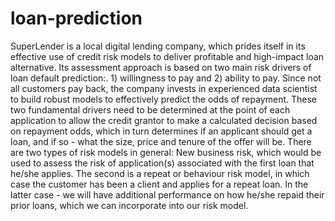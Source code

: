 # loan-prediction
 SuperLender is a local digital lending company, which prides itself in its effective use of credit risk models to deliver profitable and high-impact loan alternative. Its assessment approach is based on two main risk drivers of loan default prediction:. 1) willingness to pay and 2) ability to pay. Since not all customers pay back, the company invests in experienced data scientist to build robust models to effectively predict the odds of repayment.  These two fundamental drivers need to be determined at the point of each application to allow the credit grantor to make a calculated decision based on repayment odds, which in turn determines if an applicant should get a loan, and if so - what the size, price and tenure of the offer will be.  There are two types of risk models in general: New business risk, which would be used to assess the risk of application(s) associated with the first loan that he/she applies. The second is a repeat or behaviour risk model, in which case the customer has been a client and applies for a repeat loan. In the latter case - we will have additional performance on how he/she repaid their prior loans, which we can incorporate into our risk model.
